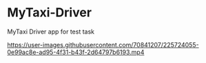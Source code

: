 # MyTaxi-Driver
MyTaxi Driver app for test task



https://user-images.githubusercontent.com/70841207/225724055-0e99ac8e-ad95-4f31-b43f-2d64797b6193.mp4

